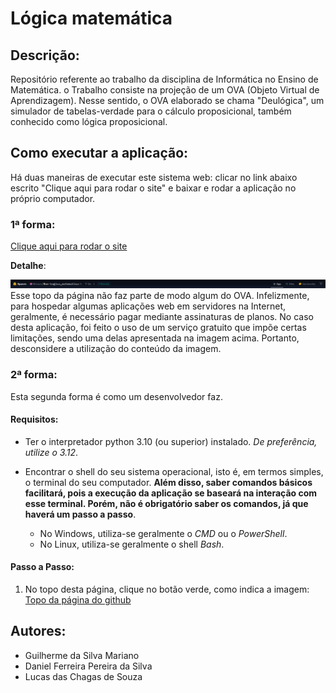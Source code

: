 # Lógica matemática

## Descrição:

Repositório referente ao trabalho da disciplina de Informática no Ensino de Matemática. o Trabalho consiste na projeção de um OVA (Objeto Virtual de Aprendizagem).
Nesse sentido, o OVA elaborado se chama "Deulógica", um simulador de tabelas-verdade para o cálculo proposicional, também conhecido como lógica proposicional.

## Como executar a aplicação:

Há duas maneiras de executar este sistema web: clicar no link abaixo escrito "Clique aqui para rodar o site" e baixar e rodar a aplicação no próprio computador.

### 1ª forma:

[Clique aqui para rodar o site](https://huggingface.co/spaces/Shzous/Run-Logica_matematica)

**Detalhe**: 

![Topo da página](Imagens_Repo_Git/pg_top.png)
Esse topo da página não faz parte de modo algum do OVA. Infelizmente, para hospedar algumas aplicações web em servidores na Internet, geralmente, é necessário pagar mediante assinaturas de planos. No caso desta aplicação, foi feito o uso de um serviço gratuito que impõe certas limitações, sendo uma delas apresentada na imagem acima. Portanto, desconsidere a utilização
do conteúdo da imagem.


### 2ª forma:

Esta segunda forma é como um desenvolvedor faz. 

#### Requisitos:

- Ter o interpretador python 3.10 (ou superior) instalado. *De preferência,
utilize o 3.12*.
- Encontrar o shell do seu sistema operacional, isto é, em termos simples, o terminal do seu computador. **Além disso, saber comandos básicos facilitará, pois a execução da aplicação se baseará na interação com esse terminal. Porém, não é obrigatório saber os comandos, já que haverá um passo a passo**.

    - No Windows, utiliza-se geralmente o *CMD* ou o *PowerShell*.
    - No Linux, utiliza-se geralmente o shell *Bash*.

#### Passo a Passo:

1. No topo desta página, clique no botão verde, como indica a imagem:
    [Topo da página do github](Imagens_Repo_Git/topo_github.png)


## Autores:

- Guilherme da Silva Mariano
- Daniel Ferreira Pereira da Silva
- Lucas das Chagas de Souza
